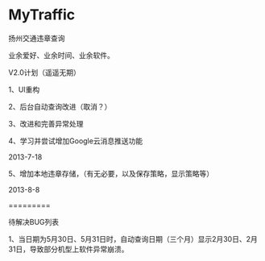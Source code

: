 MyTraffic
=========
扬州交通违章查询

业余爱好、业余时间、业余软件。


V2.0计划（遥遥无期）

1、UI重构

2、后台自动查询改进（取消？）

3、改进和完善异常处理

4、学习并尝试增加Google云消息推送功能

2013-7-18

5、增加本地违章存储，（有无必要，以及保存策略，显示策略等）

2013-8-8


=========


待解决BUG列表

1、当日期为5月30日、5月31日时，自动查询日期（三个月）显示2月30日、2月31日，导致部分机型上软件异常崩溃。
